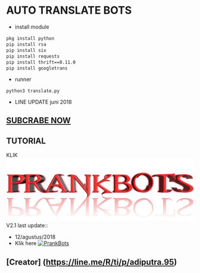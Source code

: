 # AUTO TRANSLATE BOTS
- install module
```
pkg install python
pip install rsa
pip install six
pip install requests
pip install thrift==0.11.0
pip install googletrans
```
- runner
```
python3 translate.py
```
- LINE UPDATE
juni 2018
## [SUBCRABE NOW](https://www.youtube.com/channel/UCycBrqSWEHdk-slnhUmGWiQ)
## TUTORIAL
KLIK
![Prankbots](prankbots.png)
V2.1 last update::
- 12/agustus/2018
- Klik here 
<a href="https://line.me/R/ti/p/%40gnh2780p"><img height="36" border="0" alt="PrankBots" src="https://scdn.line-apps.com/n/line_add_friends/btn/en.png"></a>
## [Creator] (https://line.me/R/ti/p/adiputra.95)
